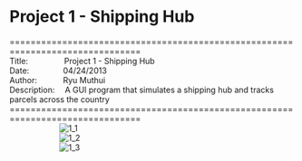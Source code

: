 # Project 1 - Shipping Hub
===============================================================================<br>
Title:&emsp;&emsp;&emsp;&emsp;&nbsp;
Project 1 - Shipping Hub<br>
Date:&emsp;&emsp;&emsp;&emsp;&nbsp;04/24/2013<br>
Author:&emsp;&emsp;&emsp;
Ryu Muthui<br>
Description:&emsp;
A GUI program that simulates a shipping hub and tracks parcels across the country<br>
===============================================================================<br>
&emsp;&emsp;&emsp;&emsp;&emsp;&emsp;
![1_1](https://cloud.githubusercontent.com/assets/10789046/24318531/0e2f84f8-10c4-11e7-9f1b-d404f4f3742e.jpg)<br>
&emsp;&emsp;&emsp;&emsp;&emsp;&emsp;
![1_2](https://cloud.githubusercontent.com/assets/10789046/24318530/0e2ba4dc-10c4-11e7-9276-1572ccc3e1ca.jpg)<br>
&emsp;&emsp;&emsp;&emsp;&emsp;&emsp;
![1_3](https://cloud.githubusercontent.com/assets/10789046/24318532/0e322604-10c4-11e7-8824-4f147c2eb1f9.jpg)<br>
